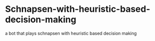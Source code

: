# Schnapsen-with-heuristic-based-decision-making
a bot that plays schnapsen with heuristic based decision making 
